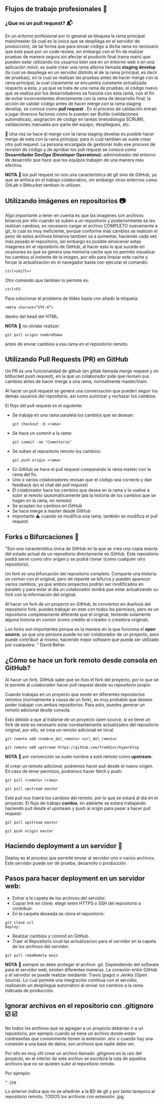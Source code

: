## Flujos de trabajo profesionales :necktie:

### ¿Que es un pull request? :mailbox_with_mail:
 
En un entorno profesional por lo general se bloquea la rama principal: main/master (la cual es la única que se despliega en el servidor de producción), de tal forma que para enviar código a dicha rama es necesario que este pase por un code review, sin embargo con el fin de realizar pruebas de manera segura sin afectar el producto final (rama main) que pueden estar utilizando los usuarios bien sea en un entorno web o en una aplicación móvil, se suele crear una rama alterna llamada **staging develop** (la cual se despliega en un servidor distinto al de la rama principal, es decir de pruebas), en la cual se realizan las pruebas antes de hacer merge con la rama principal, la cual claramente se encuentra constante actualizada respecto a esta, y ya que se trata de una rama de pruebas, el código nuevo que se realiza por los desarrolladores se fusiona con esta rama, con el fin de evitar inconvenientes directamente con la rama de desarrollo final; la acción de validar código antes de hacer merge con la rama staging develop, se conoce como **pull request** . En el proceso de validación entran a jugar diversos factores como lo pueden ser Builds (validaciones automáticas), asignación de código en tareas (metodología SCRUM), validaciones manuales por parte del equipo, despliegues, etc. 

:briefcase: Una vez se hace el merge con la rama staging develop es posible hacer merge de esta con la rama principal, para lo cual tambien se suele crear otro pull request. La persona encargada de gestionar todo ese proceso de revisión de código y de aprobar los pull request se conoce como **Desarrollador DevOps (Developer Operations)**: administrador del entorno de desarrollo que hace que los equipos trabajen de una manera más efectiva.

**NOTA** :round_pushpin: los pull request no son una característica de git sino de GitHub, ya que se enfoca en el trabajo colaborativo, sin embargo otros entornos como GitLab o Bitbucket tambien lo utilizan.  

## Utilizando imágenes en repositorios :camera:

Algo importante a tener en cuenta es que las imagenes son archivos binarios por ello cuando se suben a un repositorio y posteriormente se les realizan cambios, es necesario cargar el archivo COMPLETO nuevamente a git, lo cual es muy ineficiente, porque conforme más cambios se realicen el peso de estos archivos binarios tambien va a aumentar, haciendo cada vez más pesado el repositorio, sin embargo es posible almacenar estas imagenes en el repositorio de GitHub, al hacer esto lo que sucede en ocasiones es que se genera una memoria cache que no permite visualizar los cambios al instante de la imagen, por ello para limpiar este cache y forzar la actualización en el navegador basta con ejecutar el comando:

```
ctrl+shift+r
```
Otro comando que tambien lo permite es:
```
ctrl+F5
```

Para solucionar el problema de tildes basta con añadir la etiqueta:
```
<meta charset=“UTF-8”>
```
dentro del head del HTML. 


**NOTA** :construction: no olvidar realizar:
```
git pull origin nombreRama
```
antes de enviar cambios a esa rama en el repositorio remoto. 

## Utilizando Pull Requests (PR) en GitHub

Un PR es una funcionalidad de github (en gitlab llamada merge request y en bitbucket push request), en la que un colaborador pide que revisen sus cambios antes de hacer merge a una rama, normalmente master/main.

Al hacer un pull request se genera una conversación que pueden seguir los demás usuarios del repositorio, así como autorizar y rechazar los cambios.

El flujo del pull request es el siguiente: 

- Se trabaja en una rama paralela los cambios que se desean:
    ```
    git checkout -b <rama>
    ```
- Se hace un commit a la rama:
    ```
    git commit -am "Comentario"
    ```
- Se suben al repositorio remoto los cambios:
    ```
    git push origin <rama>
    ```
- En GitHub se hace el pull request comparando la rama master con la rama del fix.
- Uno o varios colaboradores revisan que el código sea correcto y dan feedback (en el chat del pull request)
- El colaborador hace los cambios que desea en la rama y lo vuelve a subir al remoto (automáticamente jala la historia de los cambios que se hagan en la rama, en remoto)
- Se aceptan los cambios en GitHub
- Se hace merge a master desde GitHub
- Importante :warning: cuando se modifica una rama, también se modifica el pull request.


## Forks o Bifurcaciones 🍴
"Son una característica única de GitHub en la que se crea una copia exacta del estado actual de un repositorio directamente en GitHub. Este repositorio podrá servir como otro origen y se podrá clonar (como cualquier otro repositorio). 

Un fork es una bifurcación del repositorio completo. Comparte una historia en común con el original, pero de repente se bifurca y pueden aparecer varios cambios, ya que ambos proyectos podrán ser modificados en paralelo y para estar al día un colaborador tendrá que estar actualizando su fork con la información del original.

Al hacer un fork de un proyecto en GitHub, te conviertes en dueño/a del repositorio fork, puedes trabajar en este con todos los permisos, pero es un repositorio completamente diferente que el original, teniendo solamente alguna historia en común (como crédito al creador o creadora original).

Los forks son importantes porque es la manera en la que funciona el **open source**, ya que una persona puede no ser colaborador de un proyecto, pero puede contribuír al mismo, haciendo mejor software que pueda ser utilizado por cualquiera. " David Behar.

## ¿Cómo se hace un fork remoto desde consola en GitHub? 

Al hacer un fork, GitHub sabe que se hizo el fork del proyecto, por lo que se le permite al colaborador hacer pull request desde su repositorio propio.

Cuando trabajas en un proyecto que existe en diferentes repositorios remotos (normalmente a causa de un fork), es muy probable que desees poder trabajar con ambos repositorios. Para esto, puedes generar un remoto adicional desde consola.

Esto debido a que al tratarse de un proyecto open source, si se tiene un fork de este es necesario estar constantemente actualizados del repositorio original, por ello, se crea un remoto adicional en local:

```
git remote add <nombre_del_remoto> <url_del_remoto> 
```

```
git remote add upstream https://github.com/freddier/hyperblog
```

**NOTA** :pushpin: por convención se suele nombre a este remoto como **upstream**.

Al crear un remoto adicional, podremos hacer pull desde el nuevo origen. En caso de tener permisos, podremos hacer fetch y push:

```
git pull <remoto> <rama>
```
```
git pull upstream master
```
Este pull nos traerá los cambios del remoto, por lo que se estará al día en el proyecto. El flujo de trabajo **cambia**, en adelante se estará trabajando haciendo pull desde el upstream y push al origin para pasar a hacer pull request:

```
git pull upstream master
```
```
git push origin master
```

## Haciendo deployment a un servidor :rocket:

Deploy es el proceso que permite enviar al servidor uno o varios archivos. Este servidor puede ser de prueba, desarrollo o producción.

## Pasos para hacer deployment en un servidor web:
- Entrar a la capeta de los archivos del    servidor.
- Copiar link en clone, elegir entre HTTPS o SSH del repositorio a contribuir.
- En la carpeta deseada se clona el repositorio:

```
git clone url
Deploy:
```

- Realizar cambios y commit en GitHub.
- Traer al Repositorio local las actualizacion para el servidor en la capeta de los archivos del servidor.

```
git pull ramaRemota main
```

**NOTA** :pencil: siempre se debe proteger el archivo .git. Dependiendo del software para el servidor web, existen diferentes maneras. La conexión entre GitHub y el servidor se puede realizar mediante: Travis (pago) o Jenkis (Open source). Lo cual permite una integración continua con el servidor, realizando un despliegue automático al enviar los cambios a la rama indicada de producción. 

## Ignorar archivos en el repositorio con .gitignore :ballot_box_with_check: :ballot_box_with_check:

No todos los archivos que se agregan a un proyecto deberían ir a un repositorio, por ejemplo cuando se tiene un archivo donde están contraseñas que comúnmente tienen la extensión .env o cuando hay una conexión a una base de datos; son archivos que nadie debe ver.

Por ello es muy útil crear un archivo llamado .gitignore en la raiz del proyecto, en el interior de este archivo se escribirá la ruta de aquellos archivos que no se quieren subir al repositorio remoto.

Por ejemplo:

```
*.jpg
```

Lo anterior indica que no se añadirán a la BD de git y por tanto tampoco al repositorio remoto, TODOS los archivos con extensión .jpg.

